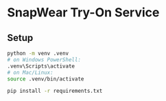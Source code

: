 # SnapWear Try-On Service

## Setup

```bash
python -m venv .venv
# on Windows PowerShell:
.venv\Scripts\activate
# on Mac/Linux:
source .venv/bin/activate

pip install -r requirements.txt
